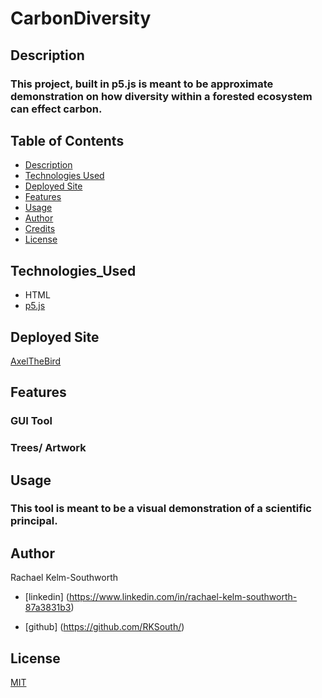 # CarbonDiversity


## Description

### This project, built in p5.js is meant to be approximate demonstration on how diversity within a forested ecosystem can effect carbon.  

<!-- 

![Axel](Images/AxelTheBird.png) -->

## Table of Contents
* [Description](#Description)
* [Technologies Used](#Technologies_Used)
* [Deployed Site](#Deployed)
* [Features](#Features)
* [Usage](#Usage)
* [Author](#Author)
* [Credits](#Credits)
* [License](#License)

## Technologies_Used
* HTML
* [p5.js](https://p5js.org/)


## Deployed Site
[AxelTheBird](https://rksouth.github.io/CarbonDiversity/)

## Features 

### GUI Tool

####  

### Trees/ Artwork

#### 

###   

  
## Usage
### This tool is meant to be a visual demonstration of a scientific principal.  

## Author 
Rachael Kelm-Southworth

* [linkedin] (https://www.linkedin.com/in/rachael-kelm-southworth-87a3831b3) 

* [github] (https://github.com/RKSouth/)

 <!-- ## Credits

I would like to thank Kerwin, Manuel, Roger, Jerome and all my classmates for helping me understand this subject matter and anyone that contributed to make the base code. -->

## License
[MIT](https://choosealicense.com/licenses/mit/)





